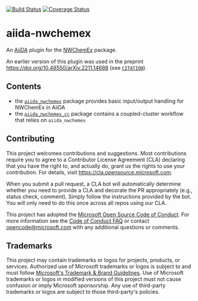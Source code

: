 [![Build Status](https://github.com/microsoft/aiida-nwchemex/workflows/ci/badge.svg)](https://github.com/microsoft/aiida-nwchemex/actions)
[![Coverage Status](https://codecov.io/gh/microsoft/aiida-nwchemex/branch/main/graph/badge.svg)](https://codecov.io/gh/aiidateam/aiida-nwchemex)

# aiida-nwchemex

An [AiiDA](https://www.aiida.net) plugin for the [NWChemEx](https://nwchemex-project.github.io/NWChemEx/index.html) package.

An earlier version of this plugin was used in the preprint https://doi.org/10.48550/arXiv.2211.14688 (see [`CITATION`](CITATION)).

## Contents

- the [`aiida_nwchemex`](./aiida_nwchemex) package provides basic input/output handling for NWChemEx in AiiDA
- the [`aiida_nwchemex_cc`](./aiida_nwchemex_cc) package contains a coupled-cluster workflow that relies on `aiida_nwchemex`

## Contributing

This project welcomes contributions and suggestions.  Most contributions require you to agree to a
Contributor License Agreement (CLA) declaring that you have the right to, and actually do, grant us
the rights to use your contribution. For details, visit https://cla.opensource.microsoft.com.

When you submit a pull request, a CLA bot will automatically determine whether you need to provide
a CLA and decorate the PR appropriately (e.g., status check, comment). Simply follow the instructions
provided by the bot. You will only need to do this once across all repos using our CLA.

This project has adopted the [Microsoft Open Source Code of Conduct](https://opensource.microsoft.com/codeofconduct/).
For more information see the [Code of Conduct FAQ](https://opensource.microsoft.com/codeofconduct/faq/) or
contact [opencode@microsoft.com](mailto:opencode@microsoft.com) with any additional questions or comments.

## Trademarks

This project may contain trademarks or logos for projects, products, or services. Authorized use of Microsoft
trademarks or logos is subject to and must follow
[Microsoft's Trademark & Brand Guidelines](https://www.microsoft.com/en-us/legal/intellectualproperty/trademarks/usage/general).
Use of Microsoft trademarks or logos in modified versions of this project must not cause confusion or imply Microsoft sponsorship.
Any use of third-party trademarks or logos are subject to those third-party's policies.
